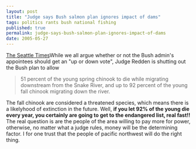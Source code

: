 ```yaml
---
layout: post
title: "Judge says Bush salmon plan ignores impact of dams"
tags: politics rants bush national fishing
published: true
permalink: judge-says-bush-salmon-plan-ignores-impact-of-dams
date: 2005-05-27
---
```


<a href="http://seattletimes.nwsource.com/html/nationworld/2002290445_salmon27m.html">The Seattle Times</a>While we all argue whether or not the Bush admin's appointees should get an "up or down vote", Judge Redden is shutting out the Bush plan to allow 

<blockquote>51 percent of the young spring chinook to die while migrating downstream from the Snake River, and up to 92 percent of the young fall chinook migrating down the river.
</blockquote>
The fall chinook are considered a threatened species, which means there is a likelyhood of extinction in the future.  Well, <strong>if you let 92% of the young die every year, you certainly are going to get to the endangered list, real fast!!</strong>
The real question is are the people of the area willing to pay more for power, otherwise, no matter what a judge rules, money will be the determining factor.  I for one trust that the people of pacific northwest will do the right thing.
